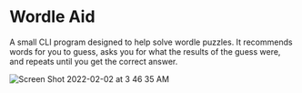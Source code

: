 # Wordle Aid

A small CLI program designed to help solve wordle puzzles. It recommends words for you to guess, asks you for what the results of the guess were, and repeats until you get the correct answer.

![Screen Shot 2022-02-02 at 3 46 35 AM](https://user-images.githubusercontent.com/9307830/152121535-5850683c-1748-4ee0-aea4-38d0eed17f82.png)
